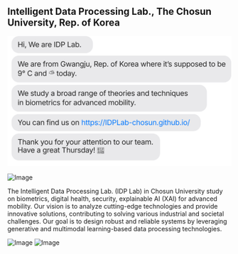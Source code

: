 ## Intelligent Data Processing Lab., The Chosun University, Rep. of Korea

![현재 날씨](chat.svg)

![Image](https://github.com/user-attachments/assets/24532d9f-03b1-4ff2-9136-a640993b6736)

The Intelligent Data Processing Lab. (IDP Lab) in Chosun University study on biometrics, digital health, security, explainable AI (XAI) for advanced mobility. 
Our vision is to analyze cutting-edge technologies and provide innovative solutions, contributing to solving various industrial and societal challenges.
Our goal is to design robust and reliable systems by leveraging generative and multimodal learning-based data processing technologies.

![Image](https://github.com/user-attachments/assets/72c33626-0198-422a-8c18-6f892fe2aa7d) ![Image](https://github.com/user-attachments/assets/a2b2affc-07df-449d-b8e5-a96a528193e6)

<!--
**IDPLab-chosun/IDPLab-chosun** is a ✨ _special_ ✨ repository because its `README.md` (this file) appears on your GitHub profile.

Here are some ideas to get you started:

- 🔭 I’m currently working on ...
- 🌱 I’m currently learning ...
- 👯 I’m looking to collaborate on ...
- 🤔 I’m looking for help with ...
- 💬 Ask me about ...
- 📫 How to reach me: ...
- 😄 Pronouns: ...
- ⚡ Fun fact: ...
-->
